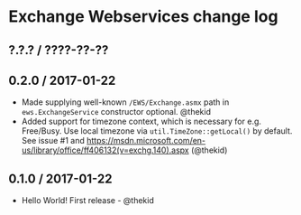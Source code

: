 Exchange Webservices change log
===============================

## ?.?.? / ????-??-??

## 0.2.0 / 2017-01-22

* Made supplying well-known `/EWS/Exchange.asmx` path in `ews.ExchangeService`
  constructor optional.
  @thekid
* Added support for timezone context, which is necessary for e.g. Free/Busy.
  Use local timezone via `util.TimeZone::getLocal()` by default. See issue #1
  and https://msdn.microsoft.com/en-us/library/office/ff406132(v=exchg.140).aspx
  (@thekid)

## 0.1.0 / 2017-01-22

* Hello World! First release - @thekid